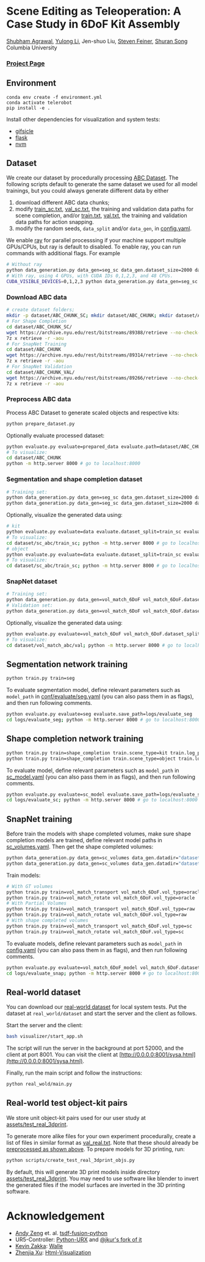 # Scene Editing as Teleoperation: A Case Study in 6DoF Kit Assembly
[Shubham Agrawal](https://submagr.github.io/),
[Yulong Li](https://www.columbia.edu/~yl4095/),
Jen-shuo Liu,
[Steven Feiner](http://www.cs.columbia.edu/~feiner/),
[Shuran Song](https://www.cs.columbia.edu/~shurans/)
<br>
Columbia University
<br>
<!-- [ICRA 2021](https://www.ieee-icra.org/) -->

### [Project Page](https://seat.cs.columbia.edu) <!-- | [Video](https://youtu.be/Ltc-p5G1sbc) | [arXiv](https://arxiv.org/abs/2011.14206) -->

## Environment
```
conda env create -f environment.yml
conda activate telerobot
pip install -e .
```
Install other dependencies for visualization and system tests:
- [gifsicle](https://www.lcdf.org/gifsicle/)
- [flask](https://flask.palletsprojects.com/en/2.0.x/installation/)
- [nvm](https://github.com/nvm-sh/nvm)

## Dataset
We create our dataset by procedurally processing [ABC Dataset](https://cs.nyu.edu/~zhongshi/publication/abc-dataset/). The following scripts default to generate the same dataset we used for all model trainings, but you could always generate diifferent data by either
1. download different ABC data chunks;
2. modify [train_sc.txt](dataset/train_sc.txt), [val_sc.txt](dataset/val_sc.txt), the training and validation data paths for scene completion, and/or [train.txt](dataset/train.txt), [val.txt](dataset/val.txt), the training and validation data paths for action snapping. 
3. modify the random seeds, ```data_split``` and/or ```data_gen```, in [config.yaml](conf/config.yaml).

We enable [ray](https://www.ray.io) for parallel processsing if your machine support multiple GPUs/CPUs, but ray is default to disabled. To enable ray, you can run commands with additional flags. For example
```bash
# Without ray
python data_generation.py data_gen=seg_sc data_gen.dataset_size=2000 data_gen.dataset_split=train_sc data_gen.scene_type=kit
# With ray, using 4 GPUs, with CUDA IDs 0,1,2,3, and 48 CPUs.
CUDA_VISIBLE_DEVICES=0,1,2,3 python data_generation.py data_gen=seg_sc data_gen.dataset_size=2000 data_gen.dataset_split=train_sc data_gen.scene_type=kit ray.num_cpus=48 ray.num_gpus=4
```
### Download ABC data
``` bash
# create dataset folders;
mkdir -p dataset/ABC_CHUNK_SC; mkdir dataset/ABC_CHUNK; mkdir dataset/ABC_CHUNK_VAL
# For Shape Completion
cd dataset/ABC_CHUNK_SC/
wget https://archive.nyu.edu/rest/bitstreams/89388/retrieve --no-check-certificate
7z x retrieve -r -aou
# For SnapNet Training
cd dataset/ABC_CHUNK
wget https://archive.nyu.edu/rest/bitstreams/89314/retrieve --no-check-certificate
7z x retrieve -r -aou
# For SnapNet Validation
cd dataset/ABC_CHUNK_VAL/
wget https://archive.nyu.edu/rest/bitstreams/89266/retrieve --no-check-certificate
7z x retrieve -r -aou
```
### Preprocess ABC data
Process ABC Dataset to generate scaled objects and respective kits:
```bash
python prepare_dataset.py
```
Optionally evaluate processed dataset:
```bash
python evaluate.py evaluate=prepared_data evaluate.path=dataset/ABC_CHUNK
# To visualize:
cd dataset/ABC_CHUNK
python -m http.server 8000 # go to localhost:8000
```

### Segmentation and shape completion dataset
```bash
# Training set:
python data_generation.py data_gen=seg_sc data_gen.dataset_size=2000 data_gen.dataset_split=train_sc data_gen.scene_type=kit
python data_generation.py data_gen=seg_sc data_gen.dataset_size=2000 data_gen.dataset_split=train_sc data_gen.scene_type=object
```
Optionally, visualize the generated data using:
```bash
# kit
python evaluate.py evaluate=data evaluate.dataset_split=train_sc evaluate.scene_type=kit evaluate.num_samples=1
# To visualize:
cd dataset/sc_abc/train_sc; python -m http.server 8000 # go to localhost:8000
# object
python evaluate.py evaluate=data evaluate.dataset_split=train_sc evaluate.scene_type=object evaluate.num_samples=1
# To visualize:
cd dataset/sc_abc/train_sc; python -m http.server 8000 # go to localhost:8000
```

### SnapNet dataset
```bash
# Training set:
python data_generation.py data_gen=vol_match_6DoF vol_match_6DoF.dataset_size=1000 vol_match_6DoF.dataset_split=train 
# Validation set:
python data_generation.py data_gen=vol_match_6DoF vol_match_6DoF.dataset_size=100 vol_match_6DoF.dataset_split=val
```
Optionally, visualize the generated data using:
```bash
python evaluate.py evaluate=vol_match_6DoF vol_match_6DoF.dataset_split=val vol_match_6DoF.dataset_size=3
# To visualize:
cd dataset/vol_match_abc/val; python -m http.server 8000 # go to localhost:8000
```

## Segmentation network training
```bash
python train.py train=seg
```
To evaluate segmentation model, define relevant parameters such as ```model_path``` in [conf/evaluate/seg.yaml](conf/evaluate/seg.yaml) (you can also pass them in as flags), and then run following comments.
```bash
python evaluate.py evaluate=seg evaluate.save_path=logs/evaluate_seg
cd logs/evaluate_seg; python -m http.server 8000 # go to localhost:8000
```

## Shape completion network training
```bash
python train.py train=shape_completion train.scene_type=kit train.log_path=logs/sc_kit train.batch_size=2
python train.py train=shape_completion train.scene_type=object train.log_path=logs/sc_object train.batch_size=60
```
To evaluate model, define relevant parameters such as ```model_path``` in [sc_model.yaml](conf/evaluate/sc_model.yaml) (you can also pass them in as flags), and then run following comments.
```bash
python evaluate.py evaluate=sc_model evaluate.save_path=logs/evaluate_sc
cd logs/evaluate_sc; python -m http.server 8000 # go to localhost:8000
```

## SnapNet training
Before train the models with shape completed volumes, make sure shape completion models are trained, define relevant model paths in [sc_volumes.yaml](conf/data_gen/sc_volumes.yaml). Then get the shape completed volumes:
```bash
python data_generation.py data_gen=sc_volumes data_gen.datadir="dataset/vol_match_abc/train" data_gen.num=1000
python data_generation.py data_gen=sc_volumes data_gen.datadir="dataset/vol_match_abc/val" data_gen.num=100
```

Train models:
```bash
# With GT volumes
python train.py train=vol_match_transport vol_match_6DoF.vol_type=oracle
python train.py train=vol_match_rotate vol_match_6DoF.vol_type=oracle
# With Partial Volumes
python train.py train=vol_match_transport vol_match_6DoF.vol_type=raw
python train.py train=vol_match_rotate vol_match_6DoF.vol_type=raw
# With shape completed volumes
python train.py train=vol_match_transport vol_match_6DoF.vol_type=sc
python train.py train=vol_match_rotate vol_match_6DoF.vol_type=sc
```
To evaluate models, define relevant parameters such as ```model_path``` in [config.yaml](conf/config.yaml) (you can also pass them in as flags), and then run following comments.
```bash
python evaluate.py evaluate=vol_match_6DoF_model vol_match_6DoF.dataset_split=val vol_match_6DoF.evaluate_size=100 vol_match_6DoF.evaluate_save_path=logs/evaluate_snap vol_match_6DoF.evaluate_size=100
cd logs/evaluate_snap; python -m http.server 8000 # go to localhost:8000
```

## Real-world dataset
You can download our [real-world dataset](https://drive.google.com/drive/folders/1EXvSbR2OLBUFSXLjvV37bddtZWDnjq_X?usp=sharing) for local system tests. Put the dataset at ```real_world/dataset``` and start the server and the client as follows.

Start the server and the client:
```bash
bash visualizer/start_app.sh
```
The script will run the server in the background at port 52000, and the client at port 8001. You can visit the client at [http://0.0.0.0:8001/sysa.html](http://0.0.0.0:8001/sysa.html).

Finally, run the main script and follow the instructions:
```bash
python real_wold/main.py
```

## Real-world test object-kit pairs
We store unit object-kit pairs used for our user study at [assets/test_real_3dprint](assets/test_real_3dprint).

To generate more alike files for your own experiment procedurally, create a list of files in similar format as [val_real.txt](dataset/val_real.txt). Note that these should already be [preprocessed as shown above](#preprocess-abc-data). To prepare models for 3D printing, run:
```bash
python scripts/create_test_real_3dprint_objs.py
```
By default, this will generate 3D print models inside directory [assets/test_real_3dprint](assets/test_real_3dprint). You may need to use software like blender to invert the generated files if the model surfaces are inverted in the 3D printing software.

# Acknowledgement
- [Andy Zeng](http://andyzeng.github.io/) et. al. [tsdf-fusion-python](https://github.com/andyzeng/tsdf-fusion-python)
- UR5-Controller: [Python-URX](https://github.com/SintefManufacturing/python-urx) and [@jkur's fork of it](https://github.com/jkur/python-urx/tree/SW3.5/urx)
- [Kevin Zakka](https://kzakka.com/): [Walle](https://github.com/kevinzakka/walle)
- [Zhenjia Xu](https://www.zhenjiaxu.com/): [Html-Visualization](https://github.com/columbia-ai-robotics/html-visualization)
